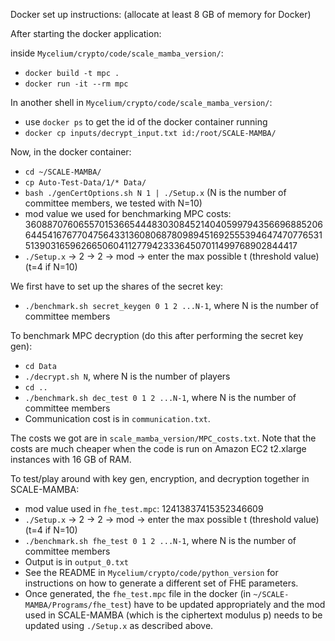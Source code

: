 Docker set up instructions: (allocate at least 8 GB of memory for Docker)

After starting the docker application:

inside `Mycelium/crypto/code/scale_mamba_version/`:
- `docker build -t mpc .`
- `docker run -it --rm mpc`

In another shell in `Mycelium/crypto/code/scale_mamba_version/`:
- use `docker ps` to get the id of the docker container running
- `docker cp inputs/decrypt_input.txt id:/root/SCALE-MAMBA/`


Now, in the docker container:
- `cd ~/SCALE-MAMBA/`
- `cp Auto-Test-Data/1/* Data/`
- `bash ./genCertOptions.sh N 1 | ./Setup.x` (N is the number of committee members, we tested with N=10)
- mod value we used for benchmarking MPC costs: 3608870760655701536654448303084521404059979435669688520664454167677047564331360806878098945169255539464747077653151390316596266506041127794233364507011499768902844417
- `./Setup.x` -> 2 -> 2 -> mod -> enter the max possible t (threshold value) (t=4 if N=10)


We first have to set up the shares of the secret key:
- `./benchmark.sh secret_keygen 0 1 2 ...N-1`, where N is the number of committee members

To benchmark MPC decryption (do this after performing the secret key gen):
- `cd Data`
- `./decrypt.sh N`, where N is the number of players
- `cd ..`
- `./benchmark.sh dec_test 0 1 2 ...N-1`, where N is the number of committee members
- Communication cost is in `communication.txt`.

The costs we got are in `scale_mamba_version/MPC_costs.txt`. Note that the costs are much cheaper when the code is run on
Amazon EC2 t2.xlarge instances with 16 GB of RAM.

To test/play around with key gen, encryption, and decryption together in SCALE-MAMBA:
- mod value used in `fhe_test.mpc`: 12413837415352346609
- `./Setup.x` -> 2 -> 2 -> mod -> enter the max possible t (threshold value) (t=4 if N=10)
- `./benchmark.sh fhe_test 0 1 2 ...N-1`, where N is the number of committee members
- Output is in `output_0.txt`
- See the README in `Mycelium/crypto/code/python_version` for instructions on how to generate a different set of FHE parameters.
- Once generated, the `fhe_test.mpc` file in the docker (in `~/SCALE-MAMBA/Programs/fhe_test`) have to be updated appropriately and the mod used in SCALE-MAMBA (which is the ciphertext modulus p) needs to be updated using `./Setup.x` as described above.
